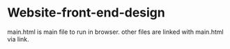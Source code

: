 # Website-front-end-design

main.html is main file to run in browser.
other files are linked with main.html via link.
